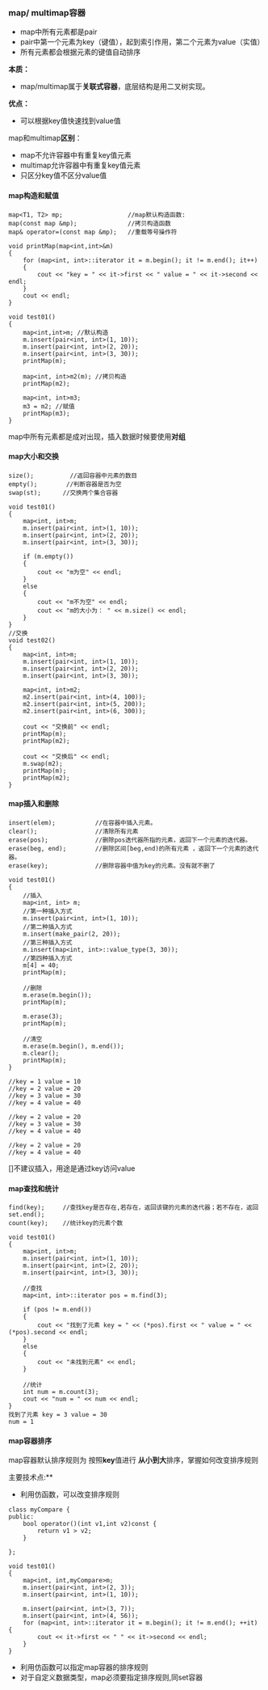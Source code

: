 ### map/ multimap容器

* map中所有元素都是pair
* pair中第一个元素为key（键值），起到索引作用，第二个元素为value（实值）
* 所有元素都会根据元素的键值自动排序

**本质：**

* map/multimap属于**关联式容器**，底层结构是用二叉树实现。

**优点：**

* 可以根据key值快速找到value值

map和multimap**区别**：

- map不允许容器中有重复key值元素
- multimap允许容器中有重复key值元素
- 只区分key值不区分value值
####  map构造和赋值
```
map<T1, T2> mp;                  //map默认构造函数: 
map(const map &mp);              //拷贝构造函数
map& operator=(const map &mp);   //重载等号操作符
```
```
void printMap(map<int,int>&m)
{
	for (map<int, int>::iterator it = m.begin(); it != m.end(); it++)
	{
		cout << "key = " << it->first << " value = " << it->second << endl;
	}
	cout << endl;
}

void test01()
{
	map<int,int>m; //默认构造
	m.insert(pair<int, int>(1, 10));
	m.insert(pair<int, int>(2, 20));
	m.insert(pair<int, int>(3, 30));
	printMap(m);

	map<int, int>m2(m); //拷贝构造
	printMap(m2);

	map<int, int>m3;
	m3 = m2; //赋值
	printMap(m3);
}
```
map中所有元素都是成对出现，插入数据时候要使用**对组**
#### map大小和交换
```
size();          //返回容器中元素的数目
empty();        //判断容器是否为空
swap(st);      //交换两个集合容器
```
```
void test01()
{
	map<int, int>m;
	m.insert(pair<int, int>(1, 10));
	m.insert(pair<int, int>(2, 20));
	m.insert(pair<int, int>(3, 30));

	if (m.empty())
	{
		cout << "m为空" << endl;
	}
	else
	{
		cout << "m不为空" << endl;
		cout << "m的大小为： " << m.size() << endl;
	}
}
//交换
void test02()
{
	map<int, int>m;
	m.insert(pair<int, int>(1, 10));
	m.insert(pair<int, int>(2, 20));
	m.insert(pair<int, int>(3, 30));

	map<int, int>m2;
	m2.insert(pair<int, int>(4, 100));
	m2.insert(pair<int, int>(5, 200));
	m2.insert(pair<int, int>(6, 300));

	cout << "交换前" << endl;
	printMap(m);
	printMap(m2);

	cout << "交换后" << endl;
	m.swap(m2);
	printMap(m);
	printMap(m2);
}
```
####  map插入和删除
```
insert(elem);           //在容器中插入元素。
clear();                //清除所有元素
erase(pos);             //删除pos迭代器所指的元素，返回下一个元素的迭代器。
erase(beg, end);        //删除区间[beg,end)的所有元素 ，返回下一个元素的迭代器。
erase(key);             //删除容器中值为key的元素。没有就不删了
```
```
void test01()
{
	//插入
	map<int, int> m;
	//第一种插入方式
	m.insert(pair<int, int>(1, 10));
	//第二种插入方式
	m.insert(make_pair(2, 20));
	//第三种插入方式
	m.insert(map<int, int>::value_type(3, 30));
	//第四种插入方式
	m[4] = 40;
	printMap(m);

	//删除
	m.erase(m.begin());
	printMap(m);

	m.erase(3);
	printMap(m);

	//清空
	m.erase(m.begin(), m.end());
	m.clear();
	printMap(m);
}

//key = 1 value = 10
//key = 2 value = 20
//key = 3 value = 30
//key = 4 value = 40

//key = 2 value = 20
//key = 3 value = 30
//key = 4 value = 40

//key = 2 value = 20
//key = 4 value = 40
```
[]不建议插入，用途是通过key访问value
#### map查找和统计
```
find(key);     //查找key是否存在,若存在，返回该键的元素的迭代器；若不存在，返回set.end();
count(key);    //统计key的元素个数
```
```
void test01()
{
	map<int, int>m; 
	m.insert(pair<int, int>(1, 10));
	m.insert(pair<int, int>(2, 20));
	m.insert(pair<int, int>(3, 30));

	//查找
	map<int, int>::iterator pos = m.find(3);

	if (pos != m.end())
	{
		cout << "找到了元素 key = " << (*pos).first << " value = " << (*pos).second << endl;
	}
	else
	{
		cout << "未找到元素" << endl;
	}

	//统计
	int num = m.count(3);
	cout << "num = " << num << endl;
}
找到了元素 key = 3 value = 30
num = 1
```
#### map容器排序
map容器默认排序规则为 按照**key**值进行 **从小到大**排序，掌握如何改变排序规则

主要技术点:**

- 利用仿函数，可以改变排序规则

```
class myCompare {
public:
	bool operator()(int v1,int v2)const {
		return v1 > v2;
	}

};

void test01()
{
	map<int, int,myCompare>m;
	m.insert(pair<int, int>(2, 3));
	m.insert(pair<int, int>(1, 10));
	
	m.insert(pair<int, int>(3, 7));
	m.insert(pair<int, int>(4, 56));
	for (map<int, int>::iterator it = m.begin(); it != m.end(); ++it) {
		cout << it->first << " " << it->second << endl;
	}
}
```
* 利用仿函数可以指定map容器的排序规则
* 对于自定义数据类型，map必须要指定排序规则,同set容器






































